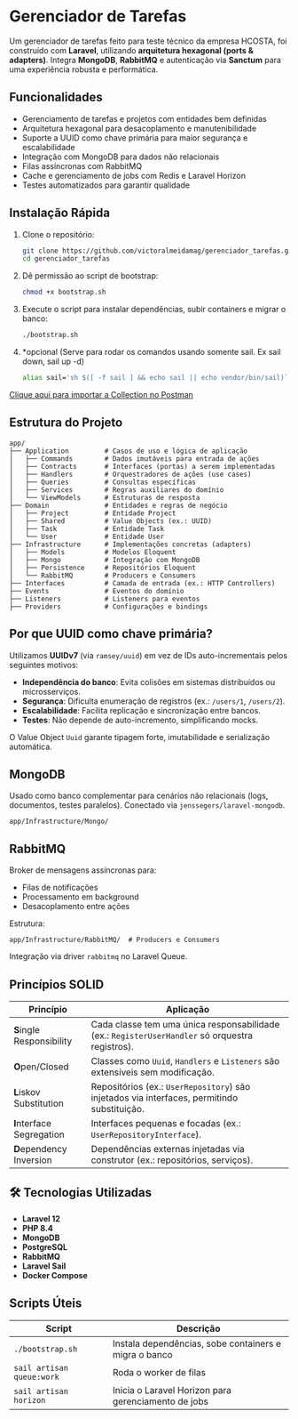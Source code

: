 # Gerenciador de Tarefas

Um gerenciador de tarefas feito para teste técnico da empresa HCOSTA, foi construído com **Laravel**, utilizando **arquitetura hexagonal (ports & adapters)**. Integra **MongoDB**, **RabbitMQ** e autenticação via **Sanctum** para uma experiência robusta e performática.

## Funcionalidades
- Gerenciamento de tarefas e projetos com entidades bem definidas
- Arquitetura hexagonal para desacoplamento e manutenibilidade
- Suporte a UUID como chave primária para maior segurança e escalabilidade
- Integração com MongoDB para dados não relacionais
- Filas assíncronas com RabbitMQ
- Cache e gerenciamento de jobs com Redis e Laravel Horizon
- Testes automatizados para garantir qualidade

## Instalação Rápida

1. Clone o repositório:
   ```bash
   git clone https://github.com/victoralmeidamag/gerenciador_tarefas.git
   cd gerenciador_tarefas
   ```

2. Dê permissão ao script de bootstrap:
   ```bash
   chmod +x bootstrap.sh
   ```

3. Execute o script para instalar dependências, subir containers e migrar o banco:
   ```bash
   ./bootstrap.sh
   ```
4. *opcional (Serve para rodar os comandos usando somente sail. Ex sail down, sail up -d)
    ```bash
    alias sail='sh $([ -f sail ] && echo sail || echo vendor/bin/sail)` | |
    ```


[Clique aqui para importar a Collection no Postman](docs/postman/doc_api.postman_collection.json)

## Estrutura do Projeto

```plaintext
app/
├── Application         # Casos de uso e lógica de aplicação
│   ├── Commands        # Dados imutáveis para entrada de ações
│   ├── Contracts       # Interfaces (portas) a serem implementadas
│   ├── Handlers        # Orquestradores de ações (use cases)
│   ├── Queries         # Consultas específicas
│   ├── Services        # Regras auxiliares do domínio
│   └── ViewModels      # Estruturas de resposta
├── Domain              # Entidades e regras de negócio
│   ├── Project         # Entidade Project
│   ├── Shared          # Value Objects (ex.: UUID)
│   ├── Task            # Entidade Task
│   └── User            # Entidade User
├── Infrastructure      # Implementações concretas (adapters)
│   ├── Models          # Modelos Eloquent
│   ├── Mongo           # Integração com MongoDB
│   ├── Persistence     # Repositórios Eloquent
│   └── RabbitMQ        # Producers e Consumers
├── Interfaces          # Camada de entrada (ex.: HTTP Controllers)
├── Events              # Eventos do domínio
├── Listeners           # Listeners para eventos
├── Providers           # Configurações e bindings
```

##  Por que UUID como chave primária?

Utilizamos **UUIDv7** (via `ramsey/uuid`) em vez de IDs auto-incrementais pelos seguintes motivos:
- **Independência do banco**: Evita colisões em sistemas distribuídos ou microsserviços.
- **Segurança**: Dificulta enumeração de registros (ex.: `/users/1`, `/users/2`).
- **Escalabilidade**: Facilita replicação e sincronização entre bancos.
- **Testes**: Não depende de auto-incremento, simplificando mocks.

O Value Object `Uuid` garante tipagem forte, imutabilidade e serialização automática.

##  MongoDB
Usado como banco complementar para cenários não relacionais (logs, documentos, testes paralelos). Conectado via `jenssegers/laravel-mongodb`.

```plaintext
app/Infrastructure/Mongo/
```

##  RabbitMQ
Broker de mensagens assíncronas para:
- Filas de notificações
- Processamento em background
- Desacoplamento entre ações

Estrutura:
```plaintext
app/Infrastructure/RabbitMQ/  # Producers e Consumers
```
Integração via driver `rabbitmq` no Laravel Queue.

##  Princípios SOLID
| Princípio | Aplicação |
|-----------|-----------|
| **S**ingle Responsibility | Cada classe tem uma única responsabilidade (ex.: `RegisterUserHandler` só orquestra registros). |
| **O**pen/Closed | Classes como `Uuid`, `Handlers` e `Listeners` são extensíveis sem modificação. |
| **L**iskov Substitution | Repositórios (ex.: `UserRepository`) são injetados via interfaces, permitindo substituição. |
| **I**nterface Segregation | Interfaces pequenas e focadas (ex.: `UserRepositoryInterface`). |
| **D**ependency Inversion | Dependências externas injetadas via construtor (ex.: repositórios, serviços). |


## 🛠️ Tecnologias Utilizadas
- **Laravel 12**
- **PHP 8.4**
- **MongoDB**
- **PostgreSQL**
- **RabbitMQ**
- **Laravel Sail**
- **Docker Compose**

##  Scripts Úteis
| Script                        | Descrição                                      |
|-------------------------------|------------------------------------------------|
| `./bootstrap.sh`              | Instala dependências, sobe containers e migra o banco |
| `sail artisan queue:work`     | Roda o worker de filas                         |
| `sail artisan horizon`        | Inicia o Laravel Horizon para gerenciamento de jobs |
